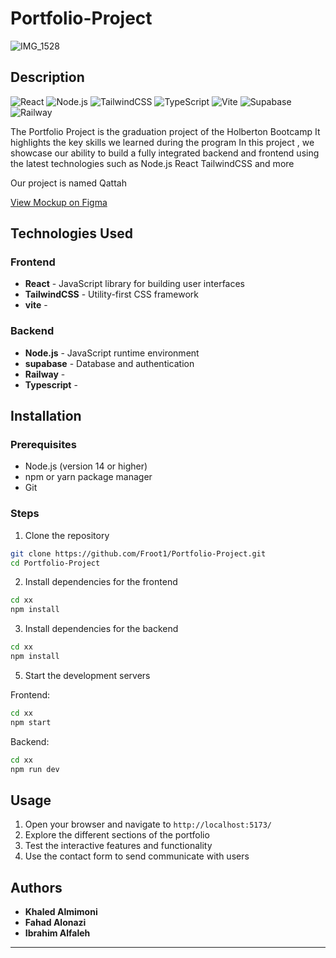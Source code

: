 # Portfolio-Project
![IMG_1528](https://github.com/user-attachments/assets/f683dfa3-4bdd-49a8-bbb4-2a4d0de61b5d)

## Description
![React](https://img.shields.io/badge/React-20232A?style=for-the-badge&logo=react&logoColor=61DAFB)
![Node.js](https://img.shields.io/badge/Node.js-339933?style=for-the-badge&logo=nodedotjs&logoColor=white)
![TailwindCSS](https://img.shields.io/badge/Tailwind_CSS-38B2AC?style=for-the-badge&logo=tailwind-css&logoColor=white)
![TypeScript](https://img.shields.io/badge/TypeScript-3178C6?style=for-the-badge&logo=typescript&logoColor=white)
![Vite](https://img.shields.io/badge/Vite-646CFF?style=for-the-badge&logo=vite&logoColor=white)
![Supabase](https://img.shields.io/badge/Supabase-3ECF8E?style=for-the-badge&logo=supabase&logoColor=white)
![Railway](https://img.shields.io/badge/Railway-6F2EEA?style=for-the-badge&logo=railway&logoColor=white)

The Portfolio Project is the graduation project of the Holberton Bootcamp It highlights the key skills we learned during the program In this project , we showcase our ability to build a fully integrated backend and frontend using the latest technologies such as Node.js React TailwindCSS and more

Our project is named Qattah


[View Mockup on Figma](https://www.figma.com/make/dCMntxNb0q551s6BCgq7ZQ/Login-Screen?t=tScmAu0u8B2G8JEE-0&fullscreen=1)

## Technologies Used

### Frontend
- **React** - JavaScript library for building user interfaces
- **TailwindCSS** - Utility-first CSS framework
- **vite** -
### Backend
- **Node.js** - JavaScript runtime environment
- **supabase** - Database and authentication
- **Railway** -
- **Typescript** -
## Installation

### Prerequisites
- Node.js (version 14 or higher)
- npm or yarn package manager
- Git

### Steps

1. Clone the repository
```bash
git clone https://github.com/Froot1/Portfolio-Project.git
cd Portfolio-Project
```

2. Install dependencies for the frontend
```bash
cd xx
npm install
```

3. Install dependencies for the backend
```bash
cd xx
npm install
```

5. Start the development servers

Frontend:
```bash
cd xx
npm start
```

Backend:
```bash
cd xx
npm run dev
```

## Usage

1. Open your browser and navigate to `http://localhost:5173/`
2. Explore the different sections of the portfolio
3. Test the interactive features and functionality
4. Use the contact form to send communicate with users

## Authors

- **Khaled Almimoni**
- **Fahad Alonazi**
- **Ibrahim Alfaleh**
---
